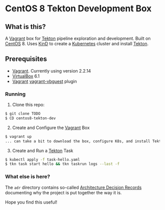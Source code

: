 # CentOS 8 Tekton Development Box

## What is this?

A [Vagrant][vagrant] box for [Tekton][tekton] pipeline exploration and development.  Built on [CentOS][centos] 8. Uses
[KinD][kind] to create a [Kubernetes][k8s] cluster and install [Tekton][tekton].

## Prerequisites

- [Vagrant][vagrant]. Currently using version 2.2.14
- [VirtualBox][virtbox] 6.1
- [Vagrant][vagrant] [vagrant-vbguest][vbguest] plugin

### Running

1. Clone this repo:

```bash
$ git clone TODO
$ CD centos8-tekton-dev
```

2. Create and Configure the [Vagrant][vagrant] Box

```bash
$ vagrant up
... can take a bit to download the box, configure K8s, and install Tekton (mine takes around 4.5 mins)
```
3. Create and Run a [Tekton][tekton] Task

```bash
$ kubectl apply -f task-hello.yaml
$ tkn task start hello && tkn taskrun logs --last -f
```

### What else is here?

The `adr` directory contains so-called [Architecture Decision Records][adr] documenting why the project is put together
the way it is.

Hope you find this useful!


<!-- refs -->

[centos]: https://www.centos.org/ "CentOS homepage"
[k8s]: https://kubernetes.io "K8s Homepage"
[kind]: https://kind.sigs.k8s.io/ "KinD Homepage"
[tekton]: https://tekton.dev "Tekton Homepage"
[vagrant]: https://www.vagrantup.com/ "Vagrant Homepage"
[vbguest]: https://github.com/dotless-de/vagrant-vbguest "vbguest github page"
[virtbox]: https://www.virtualbox.org/ "Virtual Box Homepage"

[adr]: https://cognitect.com/blog/2011/11/15/documenting-architecture-decisions "adder's"
